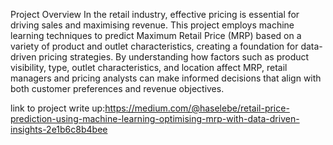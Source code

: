 Project Overview
In the retail industry, effective pricing is essential for driving sales and maximising revenue. This project employs machine learning techniques to predict Maximum Retail Price (MRP) based on a variety of product and outlet characteristics, creating a foundation for data-driven pricing strategies. By understanding how factors such as product visibility, type, outlet characteristics, and location affect MRP, retail managers and pricing analysts can make informed decisions that align with both customer preferences and revenue objectives.

link to project write up:https://medium.com/@haselebe/retail-price-prediction-using-machine-learning-optimising-mrp-with-data-driven-insights-2e1b6c8b4bee
